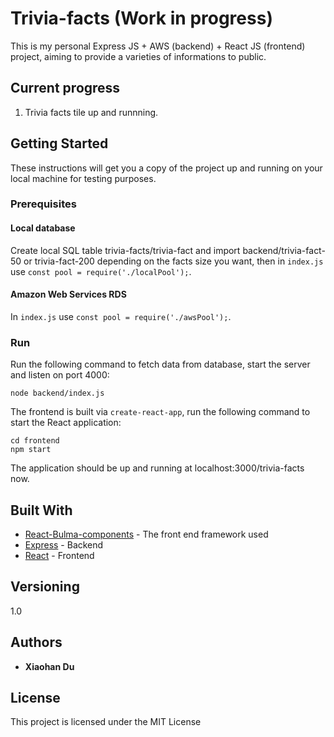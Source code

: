 # Trivia-facts (Work in progress)

This is my personal Express JS + AWS (backend) + React JS (frontend) project, aiming to provide a varieties of informations to public.

## Current progress

1. Trivia facts tile up and runnning. 

## Getting Started

These instructions will get you a copy of the project up and running on your local machine for testing purposes. 

### Prerequisites

#### Local database

Create local SQL table trivia-facts/trivia-fact and import backend/trivia-fact-50 or trivia-fact-200 depending on the facts size you want, then in `index.js` use `const pool = require('./localPool');`.

#### Amazon Web Services RDS
In `index.js` use `const pool = require('./awsPool');`.

### Run

Run the following command to fetch data from database, start the server and listen on port 4000:
```
node backend/index.js
```
The frontend is built via `create-react-app`, run the following command to start the React application:
```
cd frontend
npm start
```
The application should be up and running at localhost:3000/trivia-facts now.

## Built With

* [React-Bulma-components](https://www.npmjs.com/package/react-bulma-components) - The front end framework used
* [Express](https://expressjs.com/) - Backend
* [React](https://reactjs.org/) - Frontend

## Versioning
1.0
## Authors

* **Xiaohan Du**

## License

This project is licensed under the MIT License
